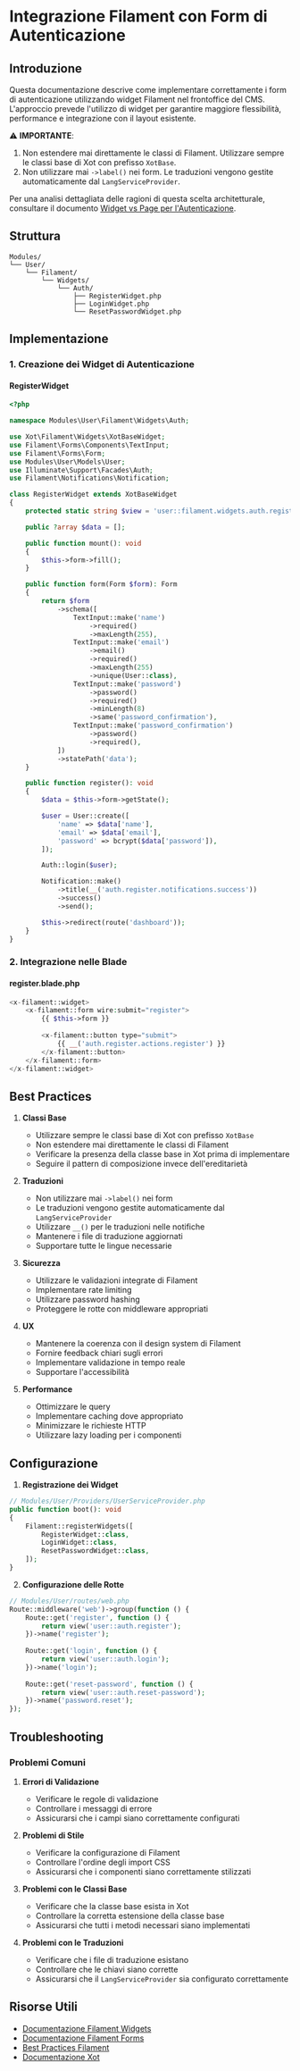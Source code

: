 # Integrazione Filament con Form di Autenticazione

## Introduzione

Questa documentazione descrive come implementare correttamente i form di autenticazione utilizzando widget Filament nel frontoffice del CMS. L'approccio prevede l'utilizzo di widget per garantire maggiore flessibilità, performance e integrazione con il layout esistente.

⚠️ **IMPORTANTE**: 
1. Non estendere mai direttamente le classi di Filament. Utilizzare sempre le classi base di Xot con prefisso `XotBase`.
2. Non utilizzare mai `->label()` nei form. Le traduzioni vengono gestite automaticamente dal `LangServiceProvider`.

Per una analisi dettagliata delle ragioni di questa scelta architetturale, consultare il documento [Widget vs Page per l'Autenticazione](widget-vs-page-auth.md).

## Struttura

```
Modules/
└── User/
    └── Filament/
        └── Widgets/
            └── Auth/
                ├── RegisterWidget.php
                ├── LoginWidget.php
                └── ResetPasswordWidget.php
```

## Implementazione

### 1. Creazione dei Widget di Autenticazione

#### RegisterWidget

```php
<?php

namespace Modules\User\Filament\Widgets\Auth;

use Xot\Filament\Widgets\XotBaseWidget;
use Filament\Forms\Components\TextInput;
use Filament\Forms\Form;
use Modules\User\Models\User;
use Illuminate\Support\Facades\Auth;
use Filament\Notifications\Notification;

class RegisterWidget extends XotBaseWidget
{
    protected static string $view = 'user::filament.widgets.auth.register';

    public ?array $data = [];

    public function mount(): void
    {
        $this->form->fill();
    }

    public function form(Form $form): Form
    {
        return $form
            ->schema([
                TextInput::make('name')
                    ->required()
                    ->maxLength(255),
                TextInput::make('email')
                    ->email()
                    ->required()
                    ->maxLength(255)
                    ->unique(User::class),
                TextInput::make('password')
                    ->password()
                    ->required()
                    ->minLength(8)
                    ->same('password_confirmation'),
                TextInput::make('password_confirmation')
                    ->password()
                    ->required(),
            ])
            ->statePath('data');
    }

    public function register(): void
    {
        $data = $this->form->getState();

        $user = User::create([
            'name' => $data['name'],
            'email' => $data['email'],
            'password' => bcrypt($data['password']),
        ]);

        Auth::login($user);

        Notification::make()
            ->title(__('auth.register.notifications.success'))
            ->success()
            ->send();

        $this->redirect(route('dashboard'));
    }
}
```

### 2. Integrazione nelle Blade

#### register.blade.php

```php
<x-filament::widget>
    <x-filament::form wire:submit="register">
        {{ $this->form }}
        
        <x-filament::button type="submit">
            {{ __('auth.register.actions.register') }}
        </x-filament::button>
    </x-filament::form>
</x-filament::widget>
```

## Best Practices

1. **Classi Base**
   - Utilizzare sempre le classi base di Xot con prefisso `XotBase`
   - Non estendere mai direttamente le classi di Filament
   - Verificare la presenza della classe base in Xot prima di implementare
   - Seguire il pattern di composizione invece dell'ereditarietà

2. **Traduzioni**
   - Non utilizzare mai `->label()` nei form
   - Le traduzioni vengono gestite automaticamente dal `LangServiceProvider`
   - Utilizzare `__()` per le traduzioni nelle notifiche
   - Mantenere i file di traduzione aggiornati
   - Supportare tutte le lingue necessarie

3. **Sicurezza**
   - Utilizzare le validazioni integrate di Filament
   - Implementare rate limiting
   - Utilizzare password hashing
   - Proteggere le rotte con middleware appropriati

4. **UX**
   - Mantenere la coerenza con il design system di Filament
   - Fornire feedback chiari sugli errori
   - Implementare validazione in tempo reale
   - Supportare l'accessibilità

5. **Performance**
   - Ottimizzare le query
   - Implementare caching dove appropriato
   - Minimizzare le richieste HTTP
   - Utilizzare lazy loading per i componenti

## Configurazione

1. **Registrazione dei Widget**

```php
// Modules/User/Providers/UserServiceProvider.php
public function boot(): void
{
    Filament::registerWidgets([
        RegisterWidget::class,
        LoginWidget::class,
        ResetPasswordWidget::class,
    ]);
}
```

2. **Configurazione delle Rotte**

```php
// Modules/User/routes/web.php
Route::middleware('web')->group(function () {
    Route::get('register', function () {
        return view('user::auth.register');
    })->name('register');
    
    Route::get('login', function () {
        return view('user::auth.login');
    })->name('login');
    
    Route::get('reset-password', function () {
        return view('user::auth.reset-password');
    })->name('password.reset');
});
```

## Troubleshooting

### Problemi Comuni

1. **Errori di Validazione**
   - Verificare le regole di validazione
   - Controllare i messaggi di errore
   - Assicurarsi che i campi siano correttamente configurati

2. **Problemi di Stile**
   - Verificare la configurazione di Filament
   - Controllare l'ordine degli import CSS
   - Assicurarsi che i componenti siano correttamente stilizzati

3. **Problemi con le Classi Base**
   - Verificare che la classe base esista in Xot
   - Controllare la corretta estensione della classe base
   - Assicurarsi che tutti i metodi necessari siano implementati

4. **Problemi con le Traduzioni**
   - Verificare che i file di traduzione esistano
   - Controllare che le chiavi siano corrette
   - Assicurarsi che il `LangServiceProvider` sia configurato correttamente

## Risorse Utili

- [Documentazione Filament Widgets](https://filamentphp.com/project_docs/widgets)
- [Documentazione Filament Forms](https://filamentphp.com/project_docs/forms)
- [Best Practices Filament](https://filamentphp.com/project_docs/best-practices)
- [Documentazione Xot](https://github.com/laraxot/modules) 
